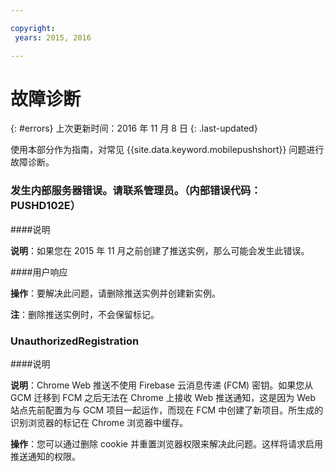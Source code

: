 ```yaml
---

copyright:
 years: 2015, 2016

---
```


# 故障诊断
{: #errors}
上次更新时间：2016 年 11 月 8 日
{: .last-updated}

使用本部分作为指南，对常见 {{site.data.keyword.mobilepushshort}} 问题进行故障诊断。


### 发生内部服务器错误。请联系管理员。（内部错误代码：PUSHD102E）

####说明

**说明**：如果您在 2015 年 11 月之前创建了推送实例，那么可能会发生此错误。  

####用户响应

**操作**：要解决此问题，请删除推送实例并创建新实例。

**注**：删除推送实例时，不会保留标记。


### UnauthorizedRegistration

####说明

**说明**：Chrome Web 推送不使用 Firebase 云消息传递 (FCM) 密钥。如果您从 GCM 迁移到 FCM 之后无法在 Chrome 上接收 Web 推送通知，这是因为 Web 站点先前配置为与 GCM 项目一起运作，而现在 FCM 中创建了新项目。所生成的识别浏览器的标记在 Chrome 浏览器中缓存。

**操作**：您可以通过删除 cookie 并重置浏览器权限来解决此问题。这样将请求启用推送通知的权限。 


